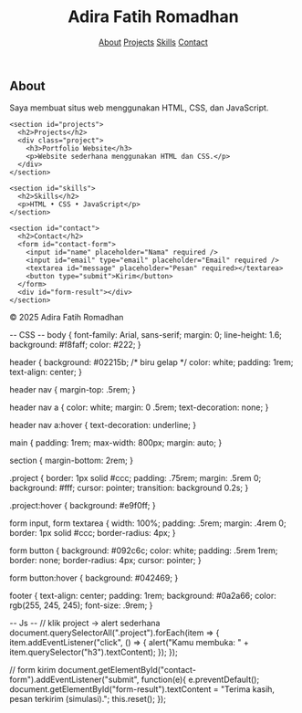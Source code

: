 <!DOCTYPE html>
<html lang="id">
<head>
  <meta charset="utf-8" />
  <meta name="viewport" content="width=device-width, initial-scale=1" />
  <title>Portfolio — Adira Fatih Romadhan</title>
  <link rel="stylesheet" href="style.css" />
</head>
<body>
  <header>
    <h1>Adira Fatih Romadhan</h1>
    <nav>
      <a href="#about">About</a>
      <a href="#projects">Projects</a>
      <a href="#skills">Skills</a>
      <a href="#contact">Contact</a>
    </nav>
  </header>

  <main>
    <section id="about">
      <h2>About</h2>
      <p>Saya membuat situs web menggunakan HTML, CSS, dan JavaScript.</p>
    </section>

    <section id="projects">
      <h2>Projects</h2>
      <div class="project">
        <h3>Portfolio Website</h3>
        <p>Website sederhana menggunakan HTML dan CSS.</p>
      </div>
    </section>

    <section id="skills">
      <h2>Skills</h2>
      <p>HTML • CSS • JavaScript</p>
    </section>

    <section id="contact">
      <h2>Contact</h2>
      <form id="contact-form">
        <input id="name" placeholder="Nama" required />
        <input id="email" type="email" placeholder="Email" required />
        <textarea id="message" placeholder="Pesan" required></textarea>
        <button type="submit">Kirim</button>
      </form>
      <div id="form-result"></div>
    </section>
  </main>

  <footer>
    <p>&copy; 2025 Adira Fatih Romadhan</p>
  </footer>

  <script src="script.js"></script>
</body>
</html>

-- CSS --
body {
  font-family: Arial, sans-serif;
  margin: 0;
  line-height: 1.6;
  background: #f8faff;
  color: #222;
}

header {
  background: #02215b; /* biru gelap */
  color: white;
  padding: 1rem;
  text-align: center;
}

header nav {
  margin-top: .5rem;
}

header nav a {
  color: white;
  margin: 0 .5rem;
  text-decoration: none;
}

header nav a:hover {
  text-decoration: underline;
}

main {
  padding: 1rem;
  max-width: 800px;
  margin: auto;
}

section {
  margin-bottom: 2rem;
}

.project {
  border: 1px solid #ccc;
  padding: .75rem;
  margin: .5rem 0;
  background: #fff;
  cursor: pointer;
  transition: background 0.2s;
}

.project:hover {
  background: #e9f0ff;
}

form input, form textarea {
  width: 100%;
  padding: .5rem;
  margin: .4rem 0;
  border: 1px solid #ccc;
  border-radius: 4px;
}

form button {
  background: #092c6c;
  color: white;
  padding: .5rem 1rem;
  border: none;
  border-radius: 4px;
  cursor: pointer;
}

form button:hover {
  background: #042469;
}

footer {
  text-align: center;
  padding: 1rem;
  background: #0a2a66;
  color: rgb(255, 245, 245);
  font-size: .9rem;
}

-- Js --
// klik project -> alert sederhana
document.querySelectorAll(".project").forEach(item => {
  item.addEventListener("click", () => {
    alert("Kamu membuka: " + item.querySelector("h3").textContent);
  });
});

// form kirim
document.getElementById("contact-form").addEventListener("submit", function(e){
  e.preventDefault();
  document.getElementById("form-result").textContent =
    "Terima kasih, pesan terkirim (simulasi).";
  this.reset();
});
